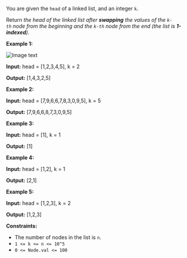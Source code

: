 You are given the `head` of a linked list, and an integer `k`.

Return *the head of the linked list after **swapping** the values of the `k-th` node from the beginning and the `k-th` node from the end (the list is **1-indexed**)*.

**Example 1:**

![Image text](https://assets.leetcode.com/uploads/2020/09/21/linked1.jpg)

**Input:** head = [1,2,3,4,5], k = 2

**Output:** [1,4,3,2,5]

**Example 2:**

**Input:** head = [7,9,6,6,7,8,3,0,9,5], k = 5

**Output:** [7,9,6,6,8,7,3,0,9,5]

**Example 3:**

**Input:** head = [1], k = 1

**Output:** [1]

**Example 4:**

**Input:** head = [1,2], k = 1

**Output:** [2,1]

**Example 5:**

**Input:** head = [1,2,3], k = 2

**Output:** [1,2,3]

**Constraints:**

- The number of nodes in the list is `n`.
- `1 <= k <= n <= 10^5`
- `0 <= Node.val <= 100`
